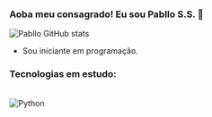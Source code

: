 ### Aoba meu consagrado! Eu sou Pabllo S.S. 👋

![Pabllo GitHub stats](https://github-readme-stats.vercel.app/api?username=Pabbs00&show_icons=true&theme=tokyonight)

- Sou iniciante em programação.

### Tecnologias em estudo: 

<div style="display: inline_block"><br/>
  <img align="center" alt="Python" src="https://img.shields.io/badge/Python-14354C?style=for-the-badge&logo=python&logoColor=green">
<div>

